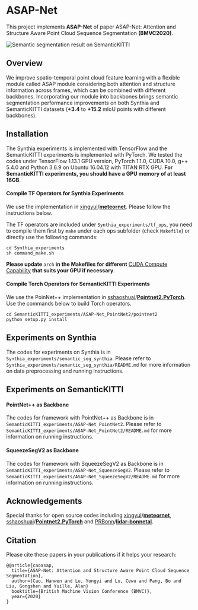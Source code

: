 # ASAP-Net
This project implements **ASAP-Net** of paper ASAP-Net: Attention and Structure Aware Point Cloud Sequence Segmentation  **(BMVC2020)**.

![Semantic segmentation result on SemanticKITTI](https://github.com/intrepidChw/ASAP-Net/blob/master/pics/demo.gif)

## Overview

We improve spatio-temporal point cloud feature learning with a flexible module called
ASAP module considering both attention and structure information across frames, which can be combined with different backbones. Incorporating our module into backbones brings semantic segmentation performance improvements on both Synthia and SemanticKITTI datasets (**+3.4** to **+15.2** mIoU points with different backbones).

## Installation

The Synthia experiments is implemented with TensorFlow and the SemanticKITTI experiments is implemented with PyTorch. We tested the codes under TensorFlow 1.13.1 GPU version, PyTorch 1.1.0,  CUDA 10.0, g++ 5.4.0 and Python 3.6.9 on Ubuntu 16.04.12 with TITAN RTX GPU. **For SemanticKITTI experiments, you should  have a GPU memory of at least 16GB**.

#### Compile TF Operators for Synthia Experiments

We use the implementation in [xingyul](https://github.com/xingyul)/**[meteornet](https://github.com/xingyul/meteornet)**. Please follow the instructions below.

The TF operators are included under `Synthia_experiments/tf_ops`, you need to compile them first by `make` under each ops subfolder (check `Makefile`) or directly use the following commands:

```
cd Synthia_experiments
sh command_make.sh
```

 **Please update** `arch` **in the Makefiles for different** [CUDA Compute Capability](https://en.wikipedia.org/wiki/CUDA#GPUs_supported) **that suits your GPU if necessary**.

#### Compile Torch Operators for SemanticKITTI Experiments

We use the PoinNet++ implementation in [sshaoshuai](https://github.com/sshaoshuai)/**[Pointnet2.PyTorch](https://github.com/sshaoshuai/Pointnet2.PyTorch)**. Use the commands below to build Torch operators. 

```
cd SemanticKITTI_experiments/ASAP-Net_PointNet2/pointnet2
python setup.py install
```

## Experiments on Synthia

The codes for experiments on Synthia is in `Synthia_experiments/semantic_seg_synthia`. Please refer to `Synthia_experiments/semantic_seg_synthia/README.md` for more information on data preprocessing and running instructions.

## Experiments on SemanticKITTI

#### PointNet++ as Backbone

The codes for framework with PointNet++ as Backbone is in `SemanticKITTI_experiments/ASAP-Net_PointNet2`. Please refer to `SemanticKITTI_experiments/ASAP-Net_PointNet2/README.md` for more information on running instructions.

#### SqueezeSegV2 as Backbone

The codes for framework with SqueezeSegV2 as Backbone is in `SemanticKITTI_experiments/ASAP-Net_SqueezeSegV2`. Please refer to `SemanticKITTI_experiments/ASAP-Net_SqueezeSegV2/README.md` for more information on running instructions.

## Acknowledgements

Special thanks for open source codes including  [xingyul](https://github.com/xingyul)/**[meteornet](https://github.com/xingyul/meteornet)**, [sshaoshuai](https://github.com/sshaoshuai)/**[Pointnet2.PyTorch](https://github.com/sshaoshuai/Pointnet2.PyTorch)** and [PRBonn](https://github.com/PRBonn)/**[lidar-bonnetal](https://github.com/PRBonn/lidar-bonnetal)**.

## Citation

Please cite these papers in your publications if it helps your research:

```
@@article{caoasap,
  title={ASAP-Net: Attention and Structure Aware Point Cloud Sequence Segmentation},
  author={Cao, Hanwen and Lu, Yongyi and Lu, Cewu and Pang, Bo and Liu, Gongshen and Yuille, Alan}
  booktitle={British Machine Vision Conference (BMVC)},
  year={2020}
}
```